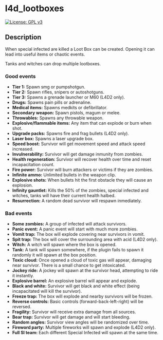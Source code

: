 # l4d_lootboxes
[![License: GPL v3](https://img.shields.io/badge/License-GPLv3-blue.svg)](https://www.gnu.org/licenses/gpl-3.0)

## Description
When special infected are killed a Loot Box can be created. Opening it can lead into useful items or chaotic events.

Tanks and witches can drop multiple lootboxes.

### Good events
- **Tier 1:** Spawn smg or pumpshotgun.
- **Tier 2:** Spawn rifles, snipers or autoshotguns.
- **Tier 3:** Spawns a grenade launcher or M60 (L4D2 only).
- **Drugs:** Spawns pain pills or adrenaline.
- **Medical items:** Spawns medkits or defibrillator.
- **Secondary weapon:** Spawn pistols, magum or melee.
- **Throwables:** Spawns any throwable weapon.
- **Explosive/flammable items:** Any item that can explode or burn when shot.
- **Upgrade packs:** Spawns fire and frag bullets (L4D2 only).
- **Laser box:** Spawns a laser upgrade box.
- **Speed boost:** Survivor will get movement speed and attack speed increased.
- **Invulnerability:** Survivor will get damage inmunity from zombies.
- **Health regeneration:** Survivor will recover health over time and reset incapacitation count.
- **Fire power:** Survivor will burn attackers or victims if they are zombies.
- **Infinite ammo:** Unlimited bullets in the weapon clip.
- **Explosive shots:** When bullets hit the first obstacle they will cause an explosion.
- **Infinity gauntlet:** Kills the 50% of the zombies, special infected and witches, tanks will have their current health halbed.
- **Resurrection:** A random dead survivor will respawn inmediately.

### Bad events
- **Some zombies:** A group of infected will attack survivors.
- **Panic event:** A panic event will start with much more zombies.
- **Vomit trap:** The box will explode covering near survivors in vomit.
- **Spit trap:** The box will cover the surrounding area with acid (L4D2 only).
- **Witch:** A witch will spawn where the box is opened.
- **Tank:** A tank will spawn somewhere, if the plugin fails to spawn it randomly it will spawn at the box position.
- **Toxic cloud:** Once opened a cloud of toxic gas will appear, damaging near survivor. There is a small chance to get intoxicated.
- **Jockey ride:** A jockey will spawn at the survivor head, attempting to ride it instantly.
- **Explosive barrel:** An explosive barrel will appear and explode.
- **Black and white:** Survivor will get black and white effect (being incapacitated will kill the survivor).
- **Freeze trap:** The box will explode and nearby survivors will be frozen.
- **Reverse controls:** Basic controls (forward-back-left-right) will be reversed.
- **Fragility:** Survivor will receive extra damage from all sources.
- **Bear trap:** Survivor will get damage and will start bleeding.
- **Random angles:** Survivor view angles will be randomized over time.
- **Fireword party:** Multiple fireworks will spawn and explode (L4D2 only).
- **Full SI team:** Each different Special Infected will spawn at the same time.
